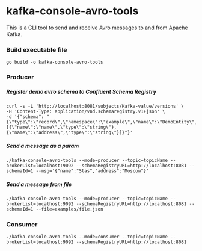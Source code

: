 # kafka-console-avro-tools

This is a CLI tool to send and receive Avro messages to and from Apache Kafka.

### Build executable file

```
go build -o kafka-console-avro-tools
```

### Producer

##### Register demo avro schema to Confluent Schema Registry
```
curl -s -L 'http://localhost:8081/subjects/Kafka-value/versions' \
-H 'Content-Type: application/vnd.schemaregistry.v1+json' \
-d '{"schema": "{\"type\":\"record\",\"namespace\":\"example\",\"name\":\"DemoEntity\",\"fields\":[{\"name\":\"name\",\"type\":\"string\"},{\"name\":\"address\",\"type\":\"string\"}]}"}'
```
##### Send a message as a param
```
./kafka-console-avro-tools --mode=producer --topic=topicName --brokerList=localhost:9092 --schemaRegistryURL=http://localhost:8081 --schemaId=1 --msg='{"name":"Stas","address":"Moscow"}'

```

##### Send a message from file
```
./kafka-console-avro-tools --mode=producer --topic=topicName --brokerList=localhost:9092 --schemaRegistryURL=http://localhost:8081 --schemaId=1 --file=examples/file.json
```

### Consumer
```
./kafka-console-avro-tools --mode=consumer --topic=topicName --brokerList=localhost:9092 --schemaRegistryURL=http://localhost:8081
```
